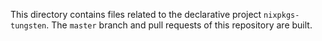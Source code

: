 This directory contains files related to the declarative project
`nixpkgs-tungsten`. The `master` branch and pull requests of this
repository are built.